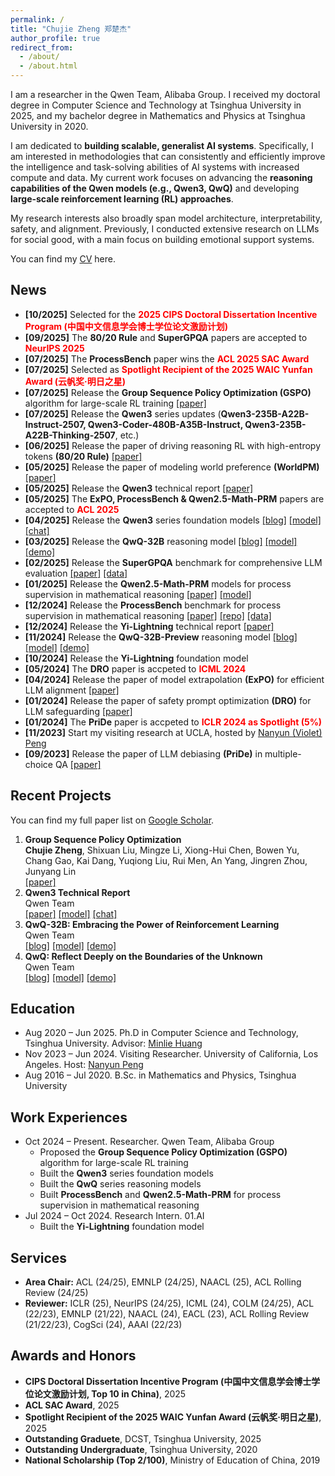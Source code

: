 ```yaml
---
permalink: /
title: "Chujie Zheng 郑楚杰"
author_profile: true
redirect_from: 
  - /about/
  - /about.html
---
```


I am a researcher in the Qwen Team, Alibaba Group. I received my doctoral degree in Computer Science and Technology at Tsinghua University in 2025, and my bachelor degree in Mathematics and Physics at Tsinghua University in 2020.

I am dedicated to **building scalable, generalist AI systems**. Specifically, I am interested in methodologies that can consistently and efficiently improve the intelligence and task-solving abilities of AI systems with increased compute and data. My current work focuses on advancing the **reasoning capabilities of the Qwen models (e.g., Qwen3, QwQ)** and developing **large-scale reinforcement learning (RL) approaches**. 

My research interests also broadly span model architecture, interpretability, safety, and alignment. Previously, I conducted extensive research on LLMs for social good, with a main focus on building emotional support systems.

You can find my [CV](./cv_chujie_en.pdf) here.

## News

- **[10/2025]** Selected for the **<font color="red">2025 CIPS Doctoral Dissertation Incentive Program (中国中文信息学会博士学位论文激励计划)</font>**
- **[09/2025]** The **80/20 Rule** and **SuperGPQA** papers are accepted to **<font color="red">NeurIPS 2025</font>**
- **[07/2025]** The **ProcessBench** paper wins the **<font color="red">ACL 2025 SAC Award</font>**
- **[07/2025]** Selected as **<font color="red">Spotlight Recipient of the 2025 WAIC Yunfan Award (云帆奖·明日之星)</font>**
- **[07/2025]** Release the **Group Sequence Policy Optimization (GSPO)** algorithm for large-scale RL training [[paper]](https://huggingface.co/papers/2507.18071)
- **[07/2025]** Release the **Qwen3** series updates (**Qwen3-235B-A22B-Instruct-2507, Qwen3-Coder-480B-A35B-Instruct, Qwen3-235B-A22B-Thinking-2507**, etc.)
- **[06/2025]** Release the paper of driving reasoning RL with high-entropy tokens **(80/20 Rule)** [[paper]](https://huggingface.co/papers/2506.01939)
- **[05/2025]** Release the paper of modeling world preference **(WorldPM)** [[paper]](https://huggingface.co/papers/2505.10527)
- **[05/2025]** Release the **Qwen3** technical report [[paper]](https://huggingface.co/papers/2505.09388)
- **[05/2025]** The **ExPO, ProcessBench & Qwen2.5-Math-PRM** papers are accepted to **<font color="red">ACL 2025</font>**
- **[04/2025]** Release the **Qwen3** series foundation models [[blog]](https://qwenlm.github.io/blog/qwen3/) [[model]](https://huggingface.co/collections/Qwen/qwen3-67dd247413f0e2e4f653967f) [[chat]](https://chat.qwen.ai/) 
- **[03/2025]** Release the **QwQ-32B** reasoning model [[blog]](https://qwenlm.github.io/blog/qwq-32b/) [[model]](https://huggingface.co/Qwen/QwQ-32B) [[demo]](https://huggingface.co/spaces/Qwen/QwQ-32B-Demo) 
- **[02/2025]** Release the **SuperGPQA** benchmark for comprehensive LLM evaluation [[paper]](https://huggingface.co/papers/2502.14739) [[data]](https://huggingface.co/datasets/m-a-p/SuperGPQA)
- **[01/2025]** Release the **Qwen2.5-Math-PRM** models for process supervision in mathematical reasoning [[paper]](https://huggingface.co/papers/2501.07301) [[model]](https://huggingface.co/Qwen/Qwen2.5-Math-PRM-72B)
- **[12/2024]** Release the **ProcessBench** benchmark for process supervision in mathematical reasoning [[paper]](https://huggingface.co/papers/2412.06559) [[repo]](https://github.com/QwenLM/ProcessBench) [[data]](https://huggingface.co/datasets/Qwen/ProcessBench)
- **[12/2024]** Release the **Yi-Lightning** technical report [[paper]](https://huggingface.co/papers/2412.01253)
- **[11/2024]** Release the **QwQ-32B-Preview** reasoning model [[blog]](https://qwenlm.github.io/blog/qwq-32b-preview/) [[model]](https://huggingface.co/Qwen/QwQ-32B-Preview) [[demo]](https://huggingface.co/spaces/Qwen/QwQ-32B-preview) 
- **[10/2024]** Release the **Yi-Lightning** foundation model
- **[05/2024]** The **DRO** paper is accpeted to **<font color="red">ICML 2024</font>**
- **[04/2024]** Release the paper of model extrapolation **(ExPO)** for efficient LLM alignment [[paper]](https://huggingface.co/papers/2404.16792)
- **[01/2024]** Release the paper of safety prompt optimization **(DRO)** for LLM safeguarding [[paper]](https://huggingface.co/papers/2401.18018)
- **[01/2024]** The **PriDe** paper is accpeted to **<font color="red">ICLR 2024 as Spotlight (5%)</font>**
- **[11/2023]** Start my visiting research at UCLA, hosted by [Nanyun (Violet) Peng](https://vnpeng.net/)
- **[09/2023]** Release the paper of LLM debiasing **(PriDe)** in multiple-choice QA [[paper]](https://huggingface.co/papers/2309.03882)

## Recent Projects

You can find my full paper list on [Google Scholar](https://scholar.google.com/citations?user=55zBNgUAAAAJ).

1. **Group Sequence Policy Optimization**<br />**Chujie Zheng**, Shixuan Liu, Mingze Li, Xiong-Hui Chen, Bowen Yu, Chang Gao, Kai Dang, Yuqiong Liu, Rui Men, An Yang, Jingren Zhou, Junyang Lin<br />[[paper]](https://huggingface.co/papers/2507.18071)
2. **Qwen3 Technical Report**<br />Qwen Team<br />[[paper]](https://huggingface.co/papers/2505.09388) [[model]](https://huggingface.co/collections/Qwen/qwen3-67dd247413f0e2e4f653967f) [[chat]](https://chat.qwen.ai/)
3. **QwQ-32B: Embracing the Power of Reinforcement Learning**<br />Qwen Team<br />[[blog]](https://qwenlm.github.io/blog/qwq-32b/) [[model]](https://huggingface.co/Qwen/QwQ-32B) [[demo]](https://huggingface.co/spaces/Qwen/QwQ-32B-Demo)
4. **QwQ: Reflect Deeply on the Boundaries of the Unknown**<br />Qwen Team<br />[[blog]](https://qwenlm.github.io/blog/qwq-32b-preview/) [[model]](https://huggingface.co/Qwen/QwQ-32B-Preview) [[demo]](https://huggingface.co/spaces/Qwen/QwQ-32B-preview)

## Education

- Aug 2020 – Jun 2025. Ph.D in Computer Science and Technology, Tsinghua University. Advisor: [Minlie Huang](http://coai.cs.tsinghua.edu.cn/hml/)
- Nov 2023 – Jun 2024. Visiting Researcher. University of California, Los Angeles. Host: [Nanyun Peng](https://vnpeng.net/)
- Aug 2016 – Jul 2020. B.Sc. in Mathematics and Physics, Tsinghua University

## Work Experiences

- Oct 2024 – Present. Researcher. Qwen Team, Alibaba Group
  - Proposed the **Group Sequence Policy Optimization (GSPO)** algorithm for large-scale RL training
  - Built the **Qwen3** series foundation models
  - Built the **QwQ** series reasoning models
  - Built **ProcessBench** and **Qwen2.5-Math-PRM** for process supervision in mathematical reasoning
- Jul 2024 – Oct 2024. Research Intern. 01.AI
  - Built the **Yi-Lightning** foundation model

## Services

- **Area Chair:** ACL (24/25), EMNLP (24/25), NAACL (25), ACL Rolling Review (24/25)
- **Reviewer:** ICLR (25), NeurIPS (24/25), ICML (24), COLM (24/25), ACL (22/23), EMNLP (21/22), NAACL (24), EACL (23), ACL Rolling Review (21/22/23), CogSci (24), AAAI (22/23)

## Awards and Honors

- **CIPS Doctoral Dissertation Incentive Program (中国中文信息学会博士学位论文激励计划, Top 10 in China)**, 2025
- **ACL SAC Award**, 2025
- **Spotlight Recipient of the 2025 WAIC Yunfan Award (云帆奖·明日之星)**, 2025
- **Outstanding Graduete**, DCST, Tsinghua University, 2025
- **Outstanding Undergraduate**, Tsinghua University, 2020
- **National Scholarship (Top 2/100)**, Ministry of Education of China, 2019
